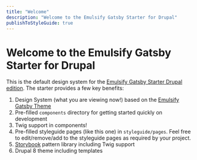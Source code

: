 ```yaml
---
title: "Welcome"
description: "Welcome to the Emulsify Gatsby Starter for Drupal"
publishToStyleGuide: true
---
```


# Welcome to the Emulsify Gatsby Starter for Drupal

This is the default design system for the [Emulsify Gatsby Starter Drupal edition](https://github.com/fourkitchens/gatsby-starter-emulsify). The starter provides a few key benefits:

1. Design System (what you are viewing now!) based on the [Emulsify Gatsby Theme](https://github.com/fourkitchens/gatsby-theme-emulsify)
1. Pre-filled `components` directory for getting started quickly on development
1. Twig support in components!
1. Pre-filled styleguide pages (like this one) in `styleguide/pages`. Feel free to edit/remove/add to the styleguide pages as required by your project.
1. [Storybook](https://storybook.js.org/) pattern library including Twig support
1. Drupal 8 theme including templates
